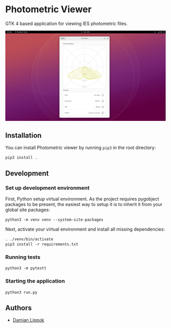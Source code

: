 # Photometric Viewer
GTK 4 based application for viewing IES photometric files.

![Screenshot](docs/screenshots/Screenshot.png "Screenshot")

## Installation

You can install Photometric viewer by running `pip3` in the root directory:

```shell
pip3 install .
```

## Development

### Set up development environment

First, Python setup virtual environment. As the project requires pygobject packages to be present, the easiest way to setup it is to inherit it from your global site packages:
```shell
python3 -m venv venv --system-site-packages
```

Next, activate your virtual environment and install all  missing dependencies:

```shell
. ./venv/bin/activate
pip3 install -r requirements.txt
```


### Running tests
```shell
python3 -m pytestt
```

### Starting the application

```shell
python3 run.py
```

## Authors

- [Damian Lippok](https://github.com/dlippok)